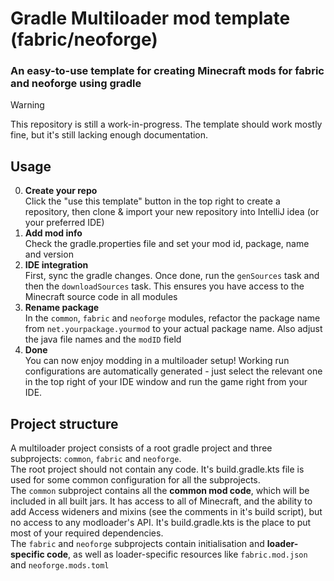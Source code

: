 # Gradle Multiloader mod template (fabric/neoforge)

### An easy-to-use template for creating Minecraft mods for fabric and neoforge using gradle

> [!WARNING]
> This repository is still a work-in-progress.
> The template should work mostly fine, but it's still lacking enough documentation.

## Usage
0. **Create your repo** <br>
   Click the "use this template" button in the top right to create a repository, then clone & import your new repository into IntelliJ idea (or your preferred IDE)
1. **Add mod info** <br>
   Check the gradle.properties file and set your mod id, package, name and version
2. **IDE integration** <br>
   First, sync the gradle changes. Once done, run the `genSources` task and then the `downloadSources` task. This ensures you have access to the Minecraft source code in all modules
3. **Rename package** <br>
   In the `common`, `fabric` and `neoforge` modules, refactor the package name from `net.yourpackage.yourmod` to your actual package name. Also adjust the java file names and the `modID` field
4. **Done** <br>
   You can now enjoy modding in a multiloader setup!
   Working run configurations are automatically generated - just select the relevant one in the top right of your IDE window and run the game right from your IDE.

## Project structure
A multiloader project consists of a root gradle project and three subprojects: `common`, `fabric` and `neoforge`. <br>
The root project should not contain any code. It's build.gradle.kts file is used for some  common configuration for all the subprojects. <br>
The `common` subproject contains all the **common mod code**, which will be included in all built jars. It has access to all of Minecraft,
and the ability to add Access wideners and mixins (see the comments in it's build script), but no access to any modloader's API.
It's build.gradle.kts is the place to put most of your required dependencies. <br>
The `fabric` and `neoforge` subprojects contain initialisation and **loader-specific code**, as well as loader-specific resources like `fabric.mod.json` and `neoforge.mods.toml` <br>
